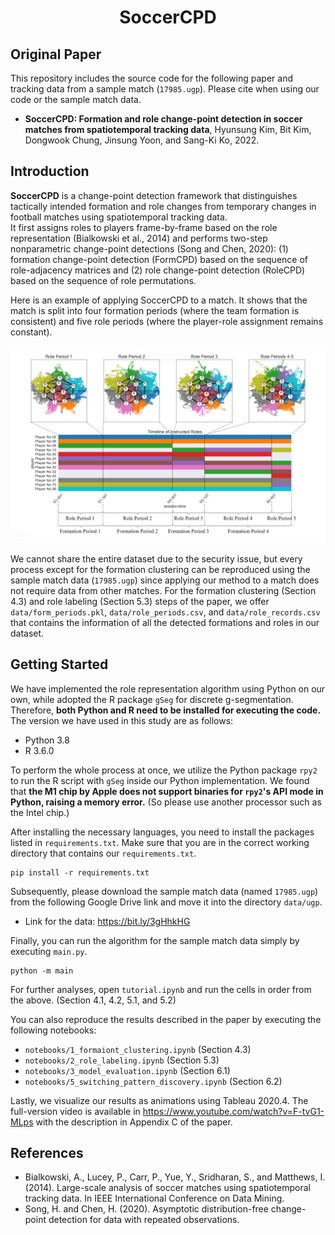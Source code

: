 <div align="center">
	<h1>
		SoccerCPD
	</h1>
</div>

## Original Paper
This repository includes the source code for the following paper and tracking data from a sample match (`17985.ugp`). Please cite when using our code or the sample match data.
- **SoccerCPD: Formation and role change-point detection in soccer matches from spatiotemporal tracking data**, Hyunsung Kim, Bit Kim, Dongwook Chung, Jinsung Yoon, and Sang-Ki Ko, 2022.

## Introduction
**SoccerCPD** is a change-point detection framework that distinguishes tactically intended formation and role changes from temporary changes in football matches using spatiotemporal tracking data.<br>
It first assigns roles to players frame-by-frame based on the role representation (Bialkowski et al., 2014) and performs two-step nonparametric change-point detections (Song and Chen, 2020): (1) formation change-point detection (FormCPD) based on the sequence of role-adjacency matrices and (2) role change-point detection (RoleCPD) based on the sequence of role permutations.<br>

Here is an example of applying SoccerCPD to a match. It shows that the match is split into four formation periods (where the team formation is consistent) and five role periods (where the player-role assignment remains constant).<br>

![timeline](img/timeline_formation.png)<br>

We cannot share the entire dataset due to the security issue, but every process except for the formation clustering can be reproduced using the sample match data (`17985.ugp`) since applying our method to a match does not require data from other matches. For the formation clustering (Section 4.3) and role labeling (Section 5.3) steps of the paper, we offer `data/form_periods.pkl`, `data/role_periods.csv`, and `data/role_records.csv` that contains the information of all the detected formations and roles in our dataset.<br>

## Getting Started
We have implemented the role representation algorithm using Python on our own, while adopted the R package `gSeg` for discrete g-segmentation. Therefore, **both Python and R need to be installed for executing the code.** The version we have used in this study are as follows:

- Python 3.8
- R 3.6.0

To perform the whole process at once, we utilize the Python package `rpy2` to run the R script with  `gSeg` inside our Python implementation. We found that **the M1 chip by Apple does not support binaries for `rpy2`'s API mode in Python, raising a memory error.** (So please use another processor such as the Intel chip.)

After installing the necessary languages, you need to install the packages listed in `requirements.txt`. Make sure that you are in the correct working directory that contains our `requirements.txt`.
```
pip install -r requirements.txt
```

Subsequently, please download the sample match data (named `17985.ugp`) from the following Google Drive link and move it into the directory `data/ugp`.
- Link for the data: https://bit.ly/3gHhkHG

Finally, you can run the algorithm for the sample match data simply by executing `main.py`.
```
python -m main
```

For further analyses, open `tutorial.ipynb` and run the cells in order from the above. (Section 4.1, 4.2, 5.1, and 5.2)

You can also reproduce the results described in the paper by executing the following notebooks:

- `notebooks/1_formaiont_clustering.ipynb` (Section 4.3)
- `notebooks/2_role_labeling.ipynb` (Section 5.3)
- `notebooks/3_model_evaluation.ipynb` (Section 6.1)
- `notebooks/5_switching_pattern_discovery.ipynb` (Section 6.2)<br>

Lastly, we visualize our results as animations using Tableau 2020.4. The full-version video is available in https://www.youtube.com/watch?v=F-tvG1-MLps with the description in Appendix C of the paper.<br>

## References
- Bialkowski, A., Lucey, P., Carr, P., Yue, Y., Sridharan, S., and Matthews, I. (2014). Large-scale analysis of soccer matches using spatiotemporal tracking data. In IEEE International Conference on Data Mining.
- Song, H. and Chen, H. (2020). Asymptotic distribution-free change-point detection for data with repeated observations.
